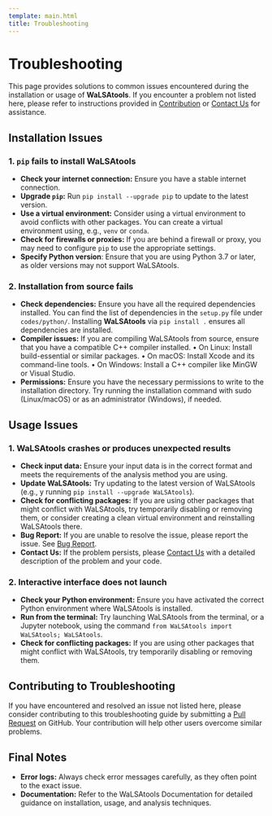 ```yaml
---
template: main.html
title: Troubleshooting
---
```


# Troubleshooting

This page provides solutions to common issues encountered during the installation or usage of **WaLSAtools**. If you encounter a problem not listed here, please refer to instructions provided in [Contribution](https://WaLSA.tools/contribution/) or [Contact Us](mailto:WaLSAtools@WaLSA.team) for assistance.

## Installation Issues

### 1. `pip` fails to install WaLSAtools

* **Check your internet connection:** Ensure you have a stable internet connection.
* **Upgrade `pip`:** Run `pip install --upgrade pip` to update to the latest version.
* **Use a virtual environment:** Consider using a virtual environment to avoid conflicts with other packages. You can create a virtual environment using, e.g., `venv` or `conda`.
* **Check for firewalls or proxies:** If you are behind a firewall or proxy, you may need to configure `pip` to use the appropriate settings.
* **Specify Python version**: Ensure that you are using Python 3.7 or later, as older versions may not support WaLSAtools.

### 2. Installation from source fails

* **Check dependencies:** Ensure you have all the required dependencies installed. You can find the list of dependencies in the `setup.py` file under `codes/python/`. Installing **WaLSAtools** via `pip install .` ensures all dependencies are installed.
* **Compiler issues:** If you are compiling WaLSAtools from source, ensure that you have a compatible C++ compiler installed.
	•	On Linux: Install build-essential or similar packages.
	•	On macOS: Install Xcode and its command-line tools.
	•	On Windows: Install a C++ compiler like MinGW or Visual Studio.
* **Permissions:** Ensure you have the necessary permissions to write to the installation directory. Try running the installation command with sudo (Linux/macOS) or as an administrator (Windows), if needed.

## Usage Issues

### 1. WaLSAtools crashes or produces unexpected results

* **Check input data:** Ensure your input data is in the correct format and meets the requirements of the analysis method you are using.
* **Update WaLSAtools:** Try updating to the latest version of WaLSAtools (e.g., y running `pip install --upgrade WaLSAtools`).
* **Check for conflicting packages:** If you are using other packages that might conflict with WaLSAtools, try temporarily disabling or removing them, or consider creating a clean virtual environment and reinstalling WaLSAtools there.
* **Bug Report:** If you are unable to resolve the issue, please report the issue. See [Bug Report][16]. 
* **Contact Us:** If the problem persists, please [Contact Us](mailto:WaLSAtools@WaLSA.team) with a detailed description of the problem and your code.

### 2. Interactive interface does not launch

* **Check your Python environment:** Ensure you have activated the correct Python environment where WaLSAtools is installed.
* **Run from the terminal:** Try launching WaLSAtools from the terminal, or a Jupyter notebook, using the command `from WaLSAtools import WaLSAtools; WaLSAtools`.
* **Check for conflicting packages:** If you are using other packages that might conflict with WaLSAtools, try temporarily disabling or removing them.

## Contributing to Troubleshooting

If you have encountered and resolved an issue not listed here, please consider contributing to this troubleshooting guide by submitting a [Pull Request][17] on GitHub. Your contribution will help other users overcome similar problems.

## Final Notes

* **Error logs:** Always check error messages carefully, as they often point to the exact issue.
* **Documentation:** Refer to the WaLSAtools Documentation for detailed guidance on installation, usage, and analysis techniques.

[16]: https://walsa.tools/contribution/#bug-report 
[17]: https://walsa.tools/contribution/#pull-requests
 
<br>
